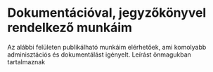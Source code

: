 # Dokumentációval, jegyzőkönyvel rendelkező munkáim

Az alábbi felületen publikálható munkáim elérhetőek, ami komolyabb adminisztációs és dokumentálást igényelt. Leírást önmagukban tartalmaznak
